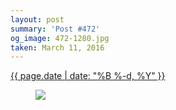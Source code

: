 ```yaml
---
layout: post
summary: 'Post #472'
og_image: 472-1280.jpg
taken: March 11, 2016
---
```


<div class="post">
 <time>
  <a href="/472">
   {{ page.date | date: "%B %-d, %Y" }}
  </a>
 </time>
 <a href="/472">
  <figure data-taken="3/11/2016">
   <img sizes="(min-width: 700px) 50vw, calc(100vw - 2rem)" src="{{ site.assets_url }}/472-640.jpg" srcset="{{ site.assets_url }}/472-1280.jpg 1280w, {{ site.assets_url }}/472-960.jpg 960w, {{ site.assets_url }}/472-640.jpg 640w, {{ site.assets_url }}/472-320.jpg 320w"/>
  </figure>
 </a>
</div>
